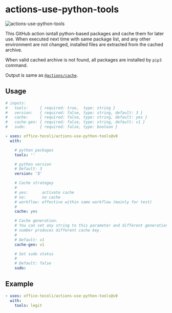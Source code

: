 # actions-use-python-tools

![actions-use-python-tools](https://github.com/office-tecoli/actions-use-python-tools/actions/workflows/test.yml/badge.svg)

This GitHub action isntall python-based packages and cache them for
later use.  When executed next time with same package list, and any
other environment are not changed, installed files are extracted from
the cached archive.

When valid cached archive is not found, all packages are installed by
`pip3` command.

Output is same as [`@actions/cache`](https://github.com/actions/cache).

## Usage

```yaml
# inputs:
#   tools:     { required: true,  type: string }
#   version:   { required: false, type: string, default: 3 }
#   cache:     { required: false, type: string, default: yes }
#   cache-gen: { required: false, type: string, default: v1 }
#   sudo:      { required: false, type: boolean }

- uses: office-tecoli/actions-use-python-tools@v0
  with:

    # python packages
    tools: ''

    # python version
    # Default: 3
    version: '3'

    # Cache strategey
    #
    # yes:      activate cache
    # no:       no cache
    # workflow: effective within same workflow (mainly for test)
    #
    cache: yes

    # Cache generation.
    # You can set any string to this parameter and different generation
    # number produces different cache key.
    #
    # Default: v1
    cache-gen: v1

    # Set sudo status
    #
    # Default: false
    sudo:
```

## Example

```yaml
- uses: office-tecoli/actions-use-python-tools@v0
  with:
    tools: legit
```
